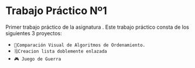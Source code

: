 # Trabajo Práctico Nº1

Primer trabajo práctico de la asignatura <Algoritmos y Estructuras de Datos>.
Este trabajo práctico consta de los siguientes 3 proyectos:
  - `🐍Comparación Visual de Algoritmos de Ordenamiento.`
  - `🗒️Creacion lista doblemente enlazada`
  - `🎮 Juego de Guerra`


